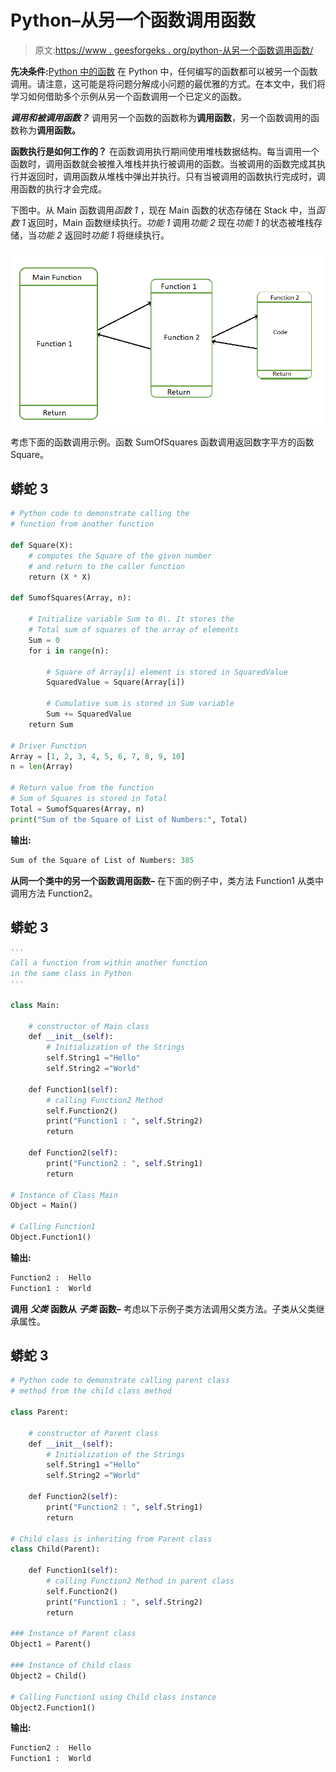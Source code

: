 # Python–从另一个函数调用函数

> 原文:[https://www . geesforgeks . org/python-从另一个函数调用函数/](https://www.geeksforgeeks.org/python-call-function-from-another-function/)

**先决条件:**[Python 中的函数](https://www.geeksforgeeks.org/functions-in-python/)
在 Python 中，任何编写的函数都可以被另一个函数调用。请注意，这可能是将问题分解成小问题的最优雅的方式。在本文中，我们将学习如何借助多个示例从另一个函数调用一个已定义的函数。

***调用和被调用函数？***
调用另一个函数的函数称为**调用函数**，另一个函数调用的函数称为**调用函数。**

**函数执行是如何工作的？**
在函数调用执行期间使用堆栈数据结构。每当调用一个函数时，调用函数就会被推入堆栈并执行被调用的函数。当被调用的函数完成其执行并返回时，调用函数从堆栈中弹出并执行。只有当被调用的函数执行完成时，调用函数的执行才会完成。

下图中。从 Main 函数调用*函数 1* ，现在 Main 函数的状态存储在 Stack 中，当*函数 1* 返回时，Main 函数继续执行。*功能 1* 调用*功能 2* 现在*功能 1* 的状态被堆栈存储，当*功能 2* 返回时*功能 1* 将继续执行。

![](img/d28b311ab3702c5fb0d522fe356bde2e.png)

考虑下面的函数调用示例。函数 SumOfSquares 函数调用返回数字平方的函数 Square。

## 蟒蛇 3

```py
# Python code to demonstrate calling the
# function from another function

def Square(X):
    # computes the Square of the given number
    # and return to the caller function
    return (X * X)

def SumofSquares(Array, n):

    # Initialize variable Sum to 0\. It stores the
    # Total sum of squares of the array of elements
    Sum = 0
    for i in range(n):

        # Square of Array[i] element is stored in SquaredValue
        SquaredValue = Square(Array[i])

        # Cumulative sum is stored in Sum variable
        Sum += SquaredValue
    return Sum

# Driver Function
Array = [1, 2, 3, 4, 5, 6, 7, 8, 9, 10]
n = len(Array)

# Return value from the function
# Sum of Squares is stored in Total
Total = SumofSquares(Array, n)
print("Sum of the Square of List of Numbers:", Total)
```

**输出:**

```py
Sum of the Square of List of Numbers: 385 
```

**从同一个类中的另一个函数调用函数–**
在下面的例子中，类方法 Function1 从类中调用方法 Function2。

## 蟒蛇 3

```py
'''
Call a function from within another function
in the same class in Python
'''

class Main:

    # constructor of Main class
    def __init__(self):
        # Initialization of the Strings
        self.String1 ="Hello"
        self.String2 ="World"

    def Function1(self):
        # calling Function2 Method
        self.Function2()
        print("Function1 : ", self.String2)
        return

    def Function2(self):
        print("Function2 : ", self.String1)
        return

# Instance of Class Main
Object = Main()

# Calling Function1
Object.Function1()
```

**输出:**

```py
Function2 :  Hello
Function1 :  World
```

**调用** ***父类*** **函数从** ***子类*** **函数–**
考虑以下示例子类方法调用父类方法。子类从父类继承属性。

## 蟒蛇 3

```py
# Python code to demonstrate calling parent class
# method from the child class method

class Parent:

    # constructor of Parent class
    def __init__(self):
        # Initialization of the Strings
        self.String1 ="Hello"
        self.String2 ="World"

    def Function2(self):
        print("Function2 : ", self.String1)
        return

# Child class is inheriting from Parent class
class Child(Parent):

    def Function1(self):
        # calling Function2 Method in parent class
        self.Function2()
        print("Function1 : ", self.String2)
        return  

### Instance of Parent class
Object1 = Parent()

### Instance of Child class
Object2 = Child()

# Calling Function1 using Child class instance
Object2.Function1()
```

**输出:**

```py
Function2 :  Hello
Function1 :  World
```